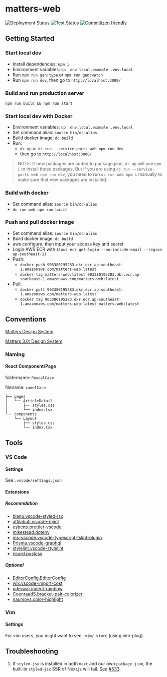 # matters-web

![Deployment Status](https://github.com/thematters/matters-web/workflows/Deployment/badge.svg) ![Test Status](https://github.com/thematters/matters-web/workflows/Test/badge.svg) [![Commitizen friendly](https://img.shields.io/badge/commitizen-friendly-brightgreen.svg)](http://commitizen.github.io/cz-cli/)

## Getting Started

### Start local dev

- Install dependencies: `npm i`
- Environment variables: `cp .env.local.example .env.local`
- Run `npm run gen:type` or `npm run gen:watch`
- Run `npm run dev`, then go to `http://localhost:3000/`

### Build and run production server

`npm run build && npm run start`

### Start local dev with Docker

- Environment variables: `cp .env.local.example .env.local`
- Set command alias: `source bin/dc-alias`
- Build docker image: `dc build`
- Run:
  - `dc up` or `dc run --service-ports web npm run dev`
  - then go to `http://localhost:3000/`

> NOTE: If new packages are added to package.json, `dc up` will use `npm i` to install those packages. But if you are using `dc run --service-ports web npm run dev`, you need to run `dc run web npm i` manually to make sure that new packages are installed.

### Build with docker

- Set command alias: `source bin/dc-alias`
- `dc run web npm run build`

### Push and pull docker image

- Set command alias: `source bin/dc-alias`
- Build docker image: `dc build`
- aws configure, then input your access key and secret
- Login AWS ECR with `$(aws ecr get-login --no-include-email --region ap-southeast-1)`
- Push:
  - `docker push 903380195283.dkr.ecr.ap-southeast-1.amazonaws.com/matters-web:latest`
  - `docker tag matters-web:latest 903380195283.dkr.ecr.ap-southeast-1.amazonaws.com/matters-web:latest`
- Pull:
  - `docker pull 903380195283.dkr.ecr.ap-southeast-1.amazonaws.com/matters-web:latest`
  - `docker tag 903380195283.dkr.ecr.ap-southeast-1.amazonaws.com/matters-web:latest matters-web:latest`

## Conventions

[Matters Design System](https://paper.dropbox.com/doc/Matters-Design-System--AXX9x2tuPldQFCWTN0Mt~_itAQ-klFuV5yv3ZlqpqHL0w0kU)

[Matters 3.0: Design System](https://paper.dropbox.com/doc/Matters-3.0-Design-System--AqXF9GXfYqC18yjAQzN5l02BAg-Sp6ANp5EXAdnzSK3adqNS)

### Naming

#### React Component/Page

foldername: `PascalCase`

filename: `camelCase`

```tree
├── pages
│   └── ArticleDetail
│       ├── styles.css
│       └── index.tsx
└── components
    └── Layout
        ├── styles.css
        └── index.tsx
```

## Tools

### VS Code

#### Settings

See `.vscode/settings.json`

#### Extensions

##### Recommdation

- [blanu.vscode-styled-jsx](https://marketplace.visualstudio.com/items?itemName=blanu.vscode-styled-jsx)
- [attilabuti.vscode-mjml](https://marketplace.visualstudio.com/items?itemName=attilabuti.vscode-mjml)
- [esbenp.prettier-vscode](https://marketplace.visualstudio.com/items?itemName=esbenp.prettier-vscode)
- [mikestead.dotenv](https://marketplace.visualstudio.com/items?itemName=mikestead.dotenv)
- [ms-vscode.vscode-typescript-tslint-plugin]()
- [Prisma.vscode-graphql](https://marketplace.visualstudio.com/items?itemName=Prisma.vscode-graphql)
- [stylelint.vscode-stylelint](https://marketplace.visualstudio.com/items?itemName=stylelint.vscode-stylelint)
- [ricard.postcss](https://marketplace.visualstudio.com/items?itemName=ricard.PostCSS)

##### Optional

- [EditorConfig.EditorConfig](https://marketplace.visualstudio.com/items?itemName=EditorConfig.EditorConfig)
- [wix.vscode-import-cost](https://marketplace.visualstudio.com/items?itemName=wix.vscode-import-cost)
- [oderwat.indent-rainbow](https://marketplace.visualstudio.com/items?itemName=oderwat.indent-rainbow)
- [CoenraadS.bracket-pair-colorizer](https://marketplace.visualstudio.com/items?itemName=CoenraadS.bracket-pair-colorizer)
- [naumovs.color-highlight]()

### Vim

#### Settings

For vim users, you might want to see `.vim/.vimrc` (using vim-plug).

## Troubleshooting

1. If `styled-jsx` is installed in both `next` and our own `package.json`, the built-in `styled-jsx` SSR of Next.js will fail. See [#533](https://github.com/zeit/styled-jsx/issues/533).

